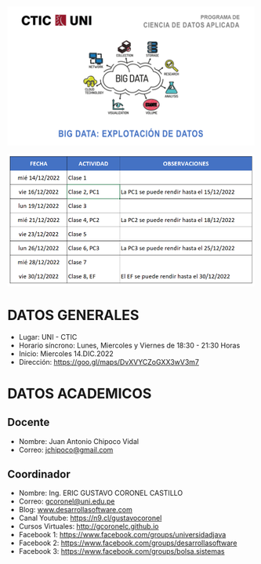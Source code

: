 ![CIENCIA DE DATOS: BIG DATA: Explotación de Datos](https://raw.githubusercontent.com/gcoronelc/CTIC-CIENCIA-DE-DATOS-MOD-02-2022/main/img/Cara.png)

![CIENCIA DE DATOS: BIG DATA: Explotación de Datos](https://raw.githubusercontent.com/gcoronelc/CTIC-CIENCIA-DE-DATOS-MOD-02-2022/main/img/Calendario.png)


# DATOS GENERALES

- Lugar: UNI - CTIC
- Horario síncrono: Lunes, Miercoles y Viernes de 18:30 - 21:30 Horas
- Inicio: Miercoles 14.DIC.2022
- Dirección: https://goo.gl/maps/DvXVYCZoGXX3wV3m7

# DATOS ACADEMICOS

## Docente

- Nombre: Juan Antonio Chipoco Vidal
- Correo: jchipoco@gmail.com 

## Coordinador

- Nombre: Ing. ERIC GUSTAVO CORONEL CASTILLO
- Correo: gcoronel@uni.edu.pe
- Blog: www.desarrollasoftware.com
- Canal Youtube: https://n9.cl/gustavocoronel
- Cursos Virtuales: http://gcoronelc.github.io
- Facebook 1: https://www.facebook.com/groups/universidadjava
- Facebook 2: https://www.facebook.com/groups/desarrollasoftware
- Facebook 3: https://www.facebook.com/groups/bolsa.sistemas







